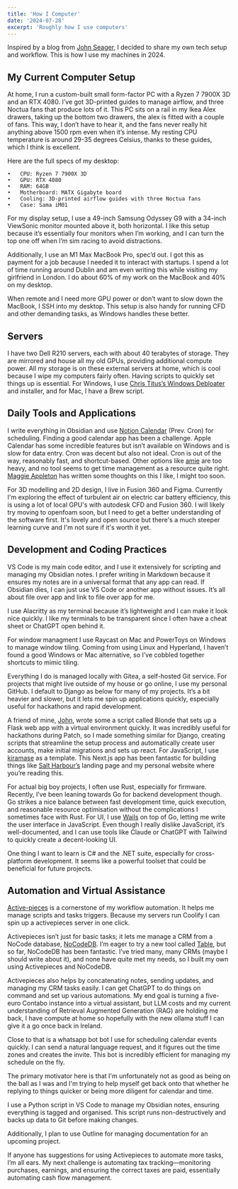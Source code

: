 ```yaml
---
title: 'How I Computer'
date: '2024-07-28'
excerpt: 'Roughly how I use computers'
---
```


Inspired by a blog from [John Seager](https://jnsgr.uk/2024/07/how-i-computer-in-2024/), I decided to share my own tech setup and workflow. This is how I use my machines in 2024.

## My Current Computer Setup

At home, I run a custom-built small form-factor PC with a Ryzen 7 7900X 3D and an RTX 4080. I’ve got 3D-printed guides to manage airflow, and three Noctua fans that produce lots of it. This PC sits on a rail in my Ikea Alex drawers, taking up the bottom two drawers, the alex is fitted with a couple of fans. This way, I don’t have to hear it, and the fans never really hit anything above 1500 rpm even when it’s intense. My resting CPU temperature is around 29-35 degrees Celsius, thanks to these guides, which I think is excellent.

Here are the full specs of my desktop:

	•	CPU: Ryzen 7 7900X 3D
	•	GPU: RTX 4080
	•	RAM: 64GB
	•	Motherboard: MATX Gigabyte board
	•	Cooling: 3D-printed airflow guides with three Noctua fans
	•	Case: Sama iM01

For my display setup, I use a 49-inch Samsung Odyssey G9 with a 34-inch ViewSonic monitor mounted above it, both horizontal. I like this setup because it’s essentially four monitors when I’m working, and I can turn the top one off when I’m sim racing to avoid distractions.

Additionally, I use an M1 Max MacBook Pro, spec’d out. I got this as payment for a job because I needed it to interact with startups. I spend a lot of time running around Dublin and am even writing this while visiting my girlfriend in London. I do about 60% of my work on the MacBook and 40% on my desktop. 

When remote and I need more GPU power or don’t want to slow down the MacBook, I SSH into my desktop. This setup is also handy for running CFD and other demanding tasks, as Windows handles these better.

## Servers

I have two Dell R210 servers, each with about 40 terabytes of storage. They are mirrored and house all my old GPUs, providing additional compute power. All my storage is on these external servers at home, which is cool because I wipe my computers fairly often. Having scripts to quickly set things up is essential. For Windows, I use [Chris Titus’s Windows Debloater](https://christitus.com/windows-tool/) and installer, and for Mac, I have a Brew script.

## Daily Tools and Applications

I write everything in Obsidian and use [Notion Calendar](https://cron.com/) (Prev. Cron) for scheduling. Finding a good calendar app has been a challenge. Apple Calendar has some incredible features but isn’t available on Windows and is slow for data entry. Cron was decent but also not ideal. Cron is out of the way, reasonably fast, and shortcut-based. Other options like [amie](https://amie.so/) are too heavy, and no tool seems to get time management as a resource quite right. [Maggie Appleton](https://maggieappleton.com/speculative-events) has written some thoughts on this I like, I might too soon. 

For 3D modelling and 2D design, I live in Fusion 360 and Figma. Currently I'm exploring the effect of turbulent air on electric car battery efficiency, this is using a lot of local GPU's with autodesk CFD and Fusion 360. I will likely try moving to openfoam soon, but I need to get a better understanding of the software first. It's lovely and open source but there's a much steeper learning curve and I'm not sure if it's worth it yet.

## Development and Coding Practices

VS Code is my main code editor, and I use it extensively for scripting and managing my Obsidian notes. I prefer writing in Markdown because it ensures my notes are in a universal format that any app can read. If Obsidian dies, I can just use VS Code or another app without issues. It’s all about file over app and link to file over app for me.

I use Alacritty as my terminal because it’s lightweight and I can make it look nice quickly. I like my terminals to be transparent since I often have a cheat sheet or ChatGPT open behind it.

For window managment I use Raycast on Mac and PowerToys on Windows to manage window tiling. Coming from using Linux and Hyperland, I haven’t found a good Windows or Mac alternative, so I’ve cobbled together shortcuts to mimic tiling.

Everything I do is managed locally with Gitea, a self-hosted Git service. For projects that might live outside of my house or go online, I use my personal GitHub. I default to Django as below for many of my projects. It’s a bit heavier and slower, but it lets me spin up applications quickly, especially useful for hackathons and rapid development.

A friend of mine, [John](https://johndenny.dev), wrote some a script called Blonde that sets up a Flask web app with a virtual environment quickly. It was incredibly useful for hackathons during Patch, so I made something similar for Django, creating scripts that streamline the setup process and automatically create user accounts, make initial migrations and sets up react. 
For JavaScript, I use [kiramase](https://kirimase.dev) as a template. This Next.js app has been fantastic for building things like [Salt Harbour’s](https://saltharbour.com) landing page and my personal website where you’re reading this.

For actual big boy projects, I often use Rust, especially for firmware. Recently, I’ve been leaning towards Go for backend development though. Go strikes a nice balance between fast development time, quick execution, and reasonable resource optimisation without the complications I sometimes face with Rust. For UI, I use [Wails](https://wails.io/) on top of Go, letting me write the user interface in JavaScript. Even though I really dislike JavaScript, it’s well-documented, and I can use tools like Claude or ChatGPT with Tailwind to quickly create a decent-looking UI.

One thing I want to learn is C# and the .NET suite, especially for cross-platform development. It seems like a powerful toolset that could be beneficial for future projects.

## Automation and Virtual Assistance

[Active-pieces](https://www.activepieces.com/) is a cornerstone of my workflow automation. It helps me manage scripts and tasks triggers. Because my servers run Coolify I can spin up a activepieces server in one click. 

Activepieces isn’t just for basic tasks; it lets me manage a CRM from a NoCode database, [NoCodeDB](https://nocodb.com/). I’m eager to try a new tool called [Table](https://www.usetable.ai/), but so far, NoCodeDB has been fantastic. I’ve tried many, many CRMs (maybe I should write about it), and none have quite met my needs, so I built my own using Activepieces and NoCodeDB.

Activepieces also helps by concatenating notes, sending updates, and managing my CRM tasks easily. I can get ChatGPT to do things on command and set up various automations. My end goal is turning a five-euro Contabo instance into a virtual assistant, but LLM costs and my current understanding of Retrieval Augmented Generation (RAG) are holding me back, I have compute at home so hopefully with the new ollama stuff I can give it a go once back in Ireland.

Close to that is a whatsapp bot bot I use for scheduling calendar events quickly. I can send a natural language request, and it figures out the time zones and creates the invite. This bot is incredibly efficient for managing my schedule on the fly.

The primary motivator here is that I'm unfortunately not as good as being on the ball as I was and I'm trying to help myself get back onto that whether he replying to things quicker or being more diligent for calendar and time. 

I use a Python script in VS Code to manage my Obsidian notes, ensuring everything is tagged and organised. This script runs non-destructively and backs up data to Git before making changes.

Additionally, I plan to use Outline for managing documentation for an upcoming project.

If anyone has suggestions for using Activepieces to automate more tasks, I’m all ears. My next challenge is automating tax tracking—monitoring purchases, earnings, and ensuring the correct taxes are paid, essentially automating cash flow management.
